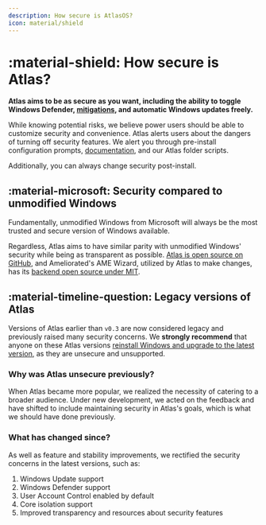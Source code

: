 ```yaml
---
description: How secure is AtlasOS?
icon: material/shield
---
```


# :material-shield: How secure is Atlas?

**Atlas aims to be as secure as you want, including the ability to toggle Windows Defender, [mitigations](../getting-started/post-installation/atlas-folder/security.md#mitigations), and automatic Windows updates freely.**

While knowing potential risks, we believe power users should be able to customize security and convenience. Atlas alerts users about the dangers of turning off security features. We alert you through pre-install configuration prompts, [documentation](../getting-started/post-installation/atlas-folder/security.md), and our Atlas folder scripts.

Additionally, you can always change security post-install.

## :material-microsoft: Security compared to unmodified Windows

Fundamentally, unmodified Windows from Microsoft will always be the most trusted and secure version of Windows available.

Regardless, Atlas aims to have similar parity with unmodified Windows' security while being as transparent as possible. [Atlas is open source on GitHub](https://github.com/Atlas-OS/Atlas), and Ameliorated's AME Wizard, utilized by Atlas to make changes, has its [backend open source under MIT](https://git.ameliorated.info/Styris/trusted-uninstaller-cli).

## :material-timeline-question: Legacy versions of Atlas

Versions of Atlas earlier than `v0.3` are now considered legacy and previously raised many security concerns. We **strongly recommend** that anyone on these Atlas versions [reinstall Windows and upgrade to the latest version](../getting-started/installation.md), as they are unsecure and unsupported.

### Why was Atlas unsecure previously?

When Atlas became more popular, we realized the necessity of catering to a broader audience. Under new development, we acted on the feedback and have shifted to include maintaining security in Atlas's goals, which is what we should have done previously.

### What has changed since?

As well as feature and stability improvements, we rectified the security concerns in the latest versions, such as:

1. Windows Update support
1. Windows Defender support
1. User Account Control enabled by default
1. Core isolation support
1. Improved transparency and resources about security features